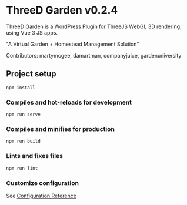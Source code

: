 # ThreeD Garden v0.2.4

ThreeD Garden is a WordPress Plugin for ThreeJS WebGL 3D rendering, using Vue 3 JS apps.

"A Virtual Garden + Homestead Management Solution"

Contributors: martymcgee, damartman, companyjuice, gardenuniversity

## Project setup
```
npm install
```

### Compiles and hot-reloads for development
```
npm run serve
```

### Compiles and minifies for production
```
npm run build
```

### Lints and fixes files
```
npm run lint
```

### Customize configuration
See [Configuration Reference](https://cli.vuejs.org/config/)